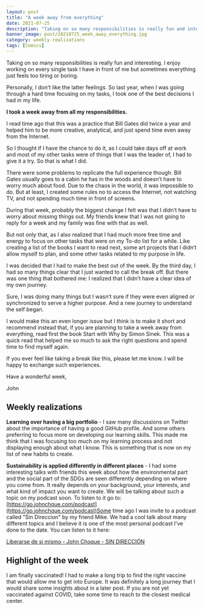 ```yaml
---
layout: post
title: "A week away from everything"
date: 2021-07-25
description: "Taking on so many responsibilities is really fun and interesting. I enjoy working on every single task I have in front of me but so...."
banner_image: post/20210725_week_away_everything.jpg
category: weekly-realizations
tags: [Comics]
---
```


Taking on so many responsibilities is really fun and interesting. I enjoy working on every single task I have in front of me but sometimes everything just feels too tiring or boring.

Personally, I don’t like the latter feelings. So last year, when I was going through a hard time focusing on my tasks, I took one of the best decisions I had in my life.

**I took a week away from all my responsibilities.**

I read time ago that this was a practice that Bill Gates did twice a year and helped him to be more creative, analytical, and just spend time even away from the Internet.

So I thought if I have the chance to do it, as I could take days off at work and most of my other tasks were of things that I was the leader of, I had to give it a try. So that is what I did.

There were some problems to replicate the full experience though. Bill Gates usually goes to a cabin he has in the woods and doesn’t have to worry much about food. Due to the chaos in the world, it was impossible to do. But at least, I created some rules no to access the Internet, not watching TV, and not spending much time in front of screens.

During that week, probably the biggest change I felt was that I didn’t have to worry about missing things out. My friends knew that I was not going to reply for a week and my family was fine with that as well.

But not only that, as I also realized that I had much more free time and energy to focus on other tasks that were on my To-do list for a while. Like creating a list of the books I want to read next, some art projects that I didn’t allow myself to plan, and some other tasks related to my purpose in life.

I was decided that I had to make the best out of the week. By the third day, I had so many things clear that I just wanted to call the break off. But there was one thing that bothered me: I realized that I didn’t have a clear idea of my own journey.

Sure, I was doing many things but I wasn’t sure if they were even aligned or synchronized to serve a higher purpose. And a new journey to understand the self began.

I would make this an even longer issue but I think is to make it short and recommend instead that, if you are planning to take a week away from everything, read first the book Start with Why by Simon Sinek. This was a quick read that helped me so much to ask the right questions and spend time to find myself again.

If you ever feel like taking a break like this, please let me know. I will be happy to exchange such experiences.

Have a wonderful week,

John

## Weekly realizations

**Learning over having a big portfolio** - I saw many discussions on Twitter about the importance of having a good GitHub profile. And some others preferring to focus more on developing our learning skills. This made me think that I was focusing too much on my learning process and not displaying enough about what I know. This is something that is now on my list of new habits to create.

**Sustainability is applied differently in different places** - I had some interesting talks with friends this week about how the environmental part and the social part of the SDGs are seen differently depending on where you come from. It really depends on your background, your interests, and what kind of impact you want to create. We will be talking about such a topic on my podcast soon. To listen to it go to: [https://go.johnchque.com/podcast](https://go.johnchque.com/podcast)Some time ago I was invite to a podcast called "Sin Direccion" by my friend Mike. We had a cool talk about many different topics and I believe it is one of the most personal podcast I've done to the date. You can listen to it here:

[Liberarse de si mismo - John Choque - SIN DIRECCIÓN](https://open.spotify.com/episode/4TxlqK3DZOLK9ETIMzUaU9?fbclid=IwAR398jYZziUc6JTXsXO6H1fk267shiFP7yc2X0kaE9oS7fgUvkP8jrV4K5E)


## Highlight of the week

I am finally vaccinated! I had to make a long trip to find the right vaccine that would allow me to get into Europe. It was definitely a long journey that I would share some insights about in a later post. If you are not yet vaccinated against COVID, take some time to reach to the closest medical center.
